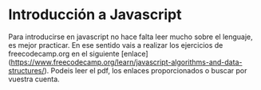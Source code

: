 # Introducción a Javascript

Para introducirse en javascript no hace falta leer mucho sobre el lenguaje, es mejor practicar.
En ese sentido vais a realizar los ejercicios de freecodecamp.org en el siguiente [enlace] (https://www.freecodecamp.org/learn/javascript-algorithms-and-data-structures/).
Podeis leer el pdf, los enlaces proporcionados o buscar por vuestra cuenta.
